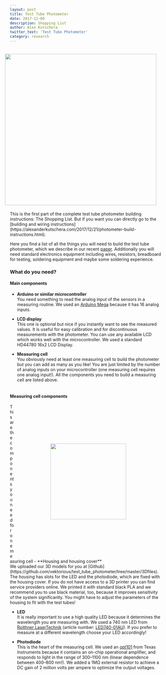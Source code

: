 ```yaml
---
layout: post
title: Test Tube Photometer
date: 2017-12-09
description: Shopping List
author: Alex Kutschera
twitter_text: 'Test Tube Photometer'
category: research
---
```

<img align="right" src="https://raw.githubusercontent.com/vektorious/test_tube_photometer/master/pictures/sketch.png" style="width: 500px ;" hspace="20" vspace="20"/>
This is the first part of the complete test tube photometer building instructions: The Shopping List.
But if you want you can directly go to the [building and wiring instructions](https://alexanderkutschera.com/2017/12/21/photometer-build-instructions.html).

Here you find a list of all the things you will need to build the test tube photometer, which we describe in our recent [paper](https://link.springer.com/article/10.1007%2Fs00284-017-1370-3). Additionally you will need standard electronics equipment including wires, resistors, breadboard for testing, soldering equipment and maybe some soldering experience.

### What do you need? ###

#### Main components ####
- **Arduino or similar microcontroller**<br>
You need something to read the analog input of the sensors in a measuring routine. We used an [Arduino Mega](https://store.arduino.cc/arduino-mega-adk-rev3) because it has 16 analog inputs.

- **LCD display**<br>
This one is optional but nice if you instantly want to see the measured values. It is useful for easy calibration and for discontinuous measurements with the photometer. You can use any available LCD which works well with the microcontroller. We used a standard HD44780 16x2 LCD Display.

- **Measuring cell**<br>
You obviously need at least one measuring cell to build the photometer but you can add as many as you like! You are just limited by the number of analog inputs on your microcontroller (one measuring cell requires one analog input!). All the components you need to build a measuring cell are listed above.
<br><br>


#### Measuring cell components ####
<img align="right" src="https://raw.githubusercontent.com/vektorious/test_tube_photometer/master/pictures/sketch2.png" style="width: 250px ;" hspace="120" vspace="130"/>
This are the components you need for one measuring cell
- **Housing and housing cover**<br>
We uploaded our 3D models for you at [Github](https://github.com/vektorious/test_tube_photometer/tree/master/3Dfiles). The housing has slots for the LED and the photodiode, which are fixed with the housing cover. If you do not have access to a 3D printer you can find service providers online. We printed it with standard black PLA and we recommend you to use black material, too, because it improves sensitivity of the system significantly. You might have to adjust the parameters of the housing to fit with the test tubes!

- **LED**<br>
It is really important to use a high quality LED because it determines the wavelength you are measuring with. We used a 740 nm LED from [Roithner LaserTechnik](http://www.roithner-laser.com/index.html) (article number: [LED740-01AU](http://www.roithner-laser.com/datasheets/led_div/infrared/led740-series.pdf)). If you prefer to measure at a different wavelength choose your LED accordingly!

- **Photodiode**<br>
This is the heart of the measuring cell. We used an [opt101](http://www.ti.com/lit/ds/symlink/opt101.pdf) from Texas Instruments because it contains an on-chip operational amplifier, and responds to light in the range of 300–1100 nm (linear dependence between 400–800 nm!). We added a 1MΩ external resistor to achieve a DC gain of 2 million volts per ampere to optimize the output voltages.
<br>
